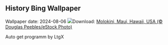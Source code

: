 ## History Bing Wallpaper
Wallpaper date: 2024-08-06
![](https://www.bing.com/th?id=OHR.MolokiniHawaii_DE-DE0192501099_UHD.jpg&w=1000)Download: [Molokini, Maui, Hawaii, USA (© Douglas Peebles/eStock Photo)](https://www.bing.com/th?id=OHR.MolokiniHawaii_DE-DE0192501099_UHD.jpg)

Auto get programm by LtgX
